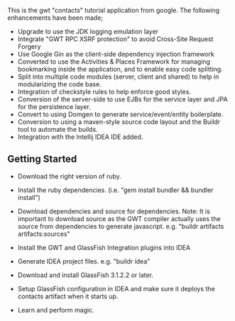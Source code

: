 This is the gwt "contacts" tutorial application from google. The following
enhancements have been made;

* Upgrade to use the JDK logging emulation layer
* Integrate "GWT RPC XSRF protection" to avoid Cross-Site Request Forgery
* Use Google Gin as the client-side dependency injection framework
* Converted to use the Activities & Places Framework for managing bookmarking
  inside the application, and to enable easy code splitting.
* Split into multiple code modules (server, client and shared) to help in
  modularizing the code base.
* Integration of checkstyle rules to help enforce good styles.
* Conversion of the server-side to use EJBs for the service layer and JPA for
  the persistence layer.
* Convert to using Domgen to generate service/event/entity boilerplate.
* Conversion to using a maven-style source code layout and the Buildr tool to
  automate the builds.
* Integration with the Intellij IDEA IDE added.

Getting Started
---------------

* Download the right version of ruby.

* Install the ruby dependencies. (i.e. "gem install bundler && bundler install")

* Download dependencies and source for dependencies. Note: It is important
  to download source as the GWT compiler actually uses the source from
  dependencies to generate javascript. e.g. "buildr artifacts artifacts:sources"

* Install the GWT and GlassFish Integration plugins into IDEA

* Generate IDEA project files. e.g. "buildr idea"

* Download and install GlassFish 3.1.2.2 or later.

* Setup GlassFish configuration in IDEA and make sure it deploys the contacts
  artifact when it starts up.

* Learn and perform magic.


